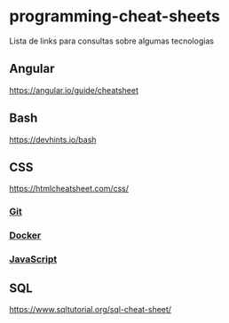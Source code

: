 # programming-cheat-sheets
Lista de links para consultas sobre algumas tecnologias
## Angular
https://angular.io/guide/cheatsheet
## Bash
https://devhints.io/bash
## CSS
https://htmlcheatsheet.com/css/

### [Git](https://cheatography.com/itsellej/cheat-sheets/git-commands/)
### [Docker](https://dockerlabs.collabnix.com/docker/cheatsheet/)
### [JavaScript](https://htmlcheatsheet.com/js/)

## SQL
https://www.sqltutorial.org/sql-cheat-sheet/

